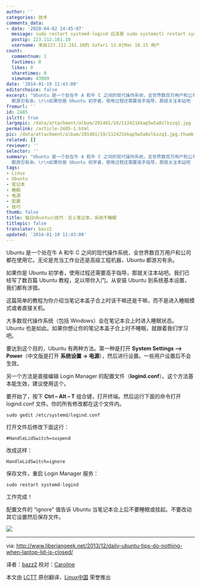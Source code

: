 ```yaml
---
author: ''
categories: 技术
comments_data:
- date: '2020-04-02 14:45:07'
  message: sudo restart systemd-logind 应该是 sudo systemctl restart systemd-logind
  postip: 223.112.161.10
  username: 来自223.112.161.10的 Safari 13.0|Mac 10.15 用户
count:
  commentnum: 1
  favtimes: 0
  likes: 0
  sharetimes: 0
  viewnum: 43909
date: '2014-01-19 11:43:00'
editorchoice: false
excerpt: "Ubuntu 是一个处在牛 A 和牛 C 之间的现代操作系统，全世界数百万用户和公司都在使用它。无论是充当工作台还是高级工程机器，Ubuntu
  都游刃有余。\r\n如果你是 Ubuntu 初学者，使用过程还需要高手指导，那就关注本站吧  ..."
fromurl: ''
id: 2485
islctt: true
largepic: /data/attachment/album/201401/19/112421kkap5w5a8zlkzzq1.jpg
permalink: /article-2485-1.html
pic: /data/attachment/album/201401/19/112421kkap5w5a8zlkzzq1.jpg.thumb.jpg
related: []
reviewer: ''
selector: ''
summary: "Ubuntu 是一个处在牛 A 和牛 C 之间的现代操作系统，全世界数百万用户和公司都在使用它。无论是充当工作台还是高级工程机器，Ubuntu
  都游刃有余。\r\n如果你是 Ubuntu 初学者，使用过程还需要高手指导，那就关注本站吧  ..."
tags:
- Linux
- Ubuntu
- 笔记本
- 睡眠
- 电源
- 配置
- 技巧
thumb: false
title: 每日Ubuntu小技巧：合上笔记本，系统不睡眠
titlepic: false
translator: bazz2
updated: '2014-01-19 11:43:00'
---
```


Ubuntu 是一个处在牛 A 和牛 C 之间的现代操作系统，全世界数百万用户和公司都在使用它。无论是充当工作台还是高级工程机器，Ubuntu 都游刃有余。


如果你是 Ubuntu 初学者，使用过程还需要高手指导，那就关注本站吧。我们已经写了数百篇 Ubuntu 教程，足以带你入门。从安装 Ubuntu 到系统基本设置，我们都有涉猎。


这篇简单的教程为你介绍当笔记本盖子合上时该干嘛还是干嘛，而不是进入睡眠模式或者直接关机。


大多数现代操作系统（包括 Windows）会在笔记本合上时进入睡眠状态。Ubuntu 也是如此。如果你想让你的笔记本盖子合上时不睡眠，就跟着我们学习吧。


要达到这个目的，Ubuntu 有两种方法。第一种是打开 **System Settings –> Power**（中文版是打开 **系统设置 -> 电源**），然后进行设置。一些用户设置后不会生效。


另一个方法是直接编辑 Login Manager 的配置文件（**logind.conf**）。这个方法基本能生效，建议使用这个。


要开始了，按下 **Ctrl – Alt – T** 组合键，打开终端。然后运行下面的命令打开 logind.conf 文件。你的所有修改都在这个文件内。



```
sudo gedit /etc/systemd/logind.conf

```

打开文件后修改下面这行：



```
#HandleLidSwitch=suspend

```

改成这样：



```
HandleLidSwitch=ignore

```

保存文件，重启 Login Manager 服务：



```
sudo restart systemd-logind

```

工作完成！


配置文件的 “ignore” 值告诉 Ubuntu 当笔记本合上后不要睡眠或挂起。不要改动其它设置然后保存文件。


![](/data/attachment/album/201401/19/112421kkap5w5a8zlkzzq1.jpg)




---


via: <http://www.liberiangeek.net/2013/12/daily-ubuntu-tips-do-nothing-when-laptop-lid-is-closed/>


译者：[bazz2](https://github.com/bazz2) 校对：[Caroline](https://github.com/carolinewuyan)


本文由 [LCTT](https://github.com/LCTT/TranslateProject) 原创翻译，[Linux中国](http://linux.cn/) 荣誉推出